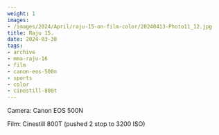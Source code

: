 ```yaml
---
weight: 1
images:
- /images/2024/April/raju-15-on-film-color/20240413-Photo11_12.jpg
title: Raju 15.
date: 2024-03-30
tags:
- archive
- mma-raju-16
- film
- canon-eos-500n
- sports
- color
- cinestill-800t
---
```


Camera: Canon EOS 500N

Film: Cinestill 800T (pushed 2 stop to 3200 ISO)